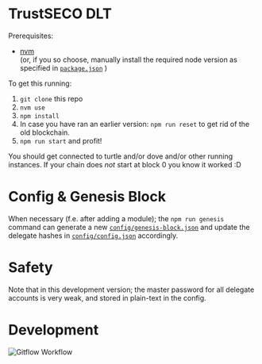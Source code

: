 # TrustSECO DLT

Prerequisites:
- [nvm](https://github.com/nvm-sh/nvm)  
  (or, if you so choose, manually install the required node version as specified in [`package.json`](./package.json) )

To get this running:

1. `git clone` this repo
2. `nvm use`
3. `npm install`
4. In case you have ran an earlier version: `npm run reset` to get rid of the old blockchain.
5. `npm run start` and profit!

You should get connected to turtle and/or dove and/or other running instances. If your chain does _not_ start at block 0 you know it worked :D

# Config & Genesis Block

When necessary (f.e. after adding a module); the `npm run genesis` command can generate a new [`config/genesis-block.json`](./config/genesis-block.json) and update the delegate hashes in [`config/config.json`](./config/config.json) accordingly.

# Safety

Note that in this development version; the master password for all delegate accounts is very weak, and stored in plain-text in the config.

# Development

![Gitflow Workflow](https://wac-cdn.atlassian.com/dam/jcr:cc0b526e-adb7-4d45-874e-9bcea9898b4a/04%20Hotfix%20branches.svg)
